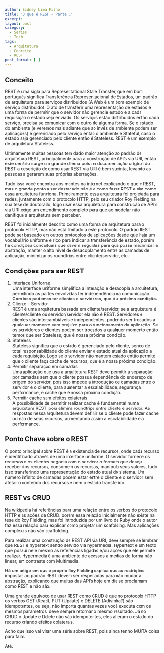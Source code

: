 ```yaml
---
author: Sidney Lima Filho
title: 'O que é REST - Parte 1'
excerpt:
layout: post
category:
  - Series
  - Tech
tags:
  - Arquitetura
  - Conceito
  - REST
post_format: [ ]
---
```

## Conceito

REST é uma sigla para Representational State Transfer, que em bom português significa Transferência Representacional de Estados, um padrão de arquitetura para serviços distribuidos (A Web é um bom exemplo de serviço distribuido). O ato de transferir uma representação de estados é uma forma de permitir que o servidor não gerencie estado e a cada requisição o estado seja enviado. Os serviços estão distribuidos então cada serviço, precisa se comunicar com o outro de alguma forma. Se o estado do ambiente (e veremos mais adiante que ao invés de ambiente podem ser aplicações) é gerenciado pelo serviço então o ambiente é Stateful, caso o estado seja gerenciado pelo cliente então é Stateless. REST é um exemplo de arquitetura Stateless.

Ultimamente muitas pessoas tem dado maior atenção ao padrão de arquitetura REST, principalmente para a construção de API’s via URI, então este cenário surge um grande dilema pois na documentação original do REST a descrição de como usar REST via URI é bem sucinta, levando as pessoas a gerarem suas próprias aberrações.

Tudo isso você encontra aos montes na internet explicando o que é REST, mas o grande ponto a ser destacado não é o como fazer REST e sim como essa arquitetura funciona. Primeiramente essa arquitetura foi projetada para redes, juntamente com o protocolo HTTP, pelo seu criador Roy Fielding na sua tese de doutorado, logo usar essa arquitetura para construção de API’s via URI exige um entendimento completo para que ao modelar não danifique a arquitetura sem perceber.

REST foi inicialmente descrito como uma forma de arquitetura para o protocolo HTTP, mas não está limitado a este protocolo. O padrão REST pode ser baseado em outros protocolos de aplicações desde que haja um vocabulário uniforme e rico para indicar a transferência de estado, porém há condições conceituais que devem seguidas para que possa maximizar a abstração, manter o alto nivel de desacoplamento entre as camadas de aplicação, minimizar os roundtrips entre cliente/servidor, etc.

## Condições para ser REST

1.  Interface Uniforme  
    Uma interface uniforme simplifica a interação e desacopla a arquitetura, permitindo as partes envolvidas ter independência na comunicação. Com isso podemos ter clientes e servidores, que é a próxima condição.
2.  Cliente – Servidor  
    REST é uma arquitetura baseada em cliente/servidor, se a arquitetura é cliente/cliente ou servidor/servidor ela não é REST. Servidores e clientes são intercambiáveis e independentes, podendo ser trocados a qualquer momento sem prejuízo para o funcionamento da aplicação. Se os servidores e clientes podem ser trocados a qualquer momento então temos que ser Stateless, que é nossa próxima condição.
3.  Stateless  
    Stateless significa que o estado é gerenciado pelo cliente, sendo de total responsabilidade do cliente enviar o estado atual da aplicação a cada requisição. Logo se o servidor não mantem estado então permite que o cliente faça cache de recursos, que é a nossa próxima condição.
4.  Permitir separação em camadas  
    Uma aplicação que usa a arquitetura REST deve permitir a separação por camadas sem que o cliente possua dependência do endereço de origem do servidor, pois isso impede a introdução de camadas entre o servidor e o cliente, para aumentar a escalabilidade, segurança, performance, e cache que é nossa próxima condição.
5.  Permitir cache sem efeitos colaterais  
    A possibilidade de permitir realizar cache é fundamental numa arquitetura REST, pois elimina roundtrips entre cliente e servidor. As respostas nessa arquitetura devem definir se o cliente pode fazer cache ou não de seus recursos, aumentando assim a escalabilidade e a performance.

## Ponto Chave sobre o REST

O ponto principal sobre REST é a existencia de recursos, onde cada recurso é identificado através de uma interface uniforme. O servidor fornece os recursos e os clientes negocia com o servidor o formato que deseja receber dos recursos, consomem os recursos, manipula seus valores, tudo isso transferindo uma representação do estado atual do sistema. Um numero infinito de camadas podem estar entre o cliente e o servidor sem afetar o conteúdo dos recursos e nem o estado transferido.

## REST vs CRUD

Na wikipedia há referências para uma relação entre os verbos do protocolo HTTP e as ações de CRUD, porém essa relação inicialmente não existe na tese do Roy Fielding, mas foi introduzida por um livro de Ruby onde o autor faz essa relação para explicar como projetar um scafolding. Mas aplicações complexas não são scaffolding.

Para realizar uma construção de REST API via URI, deve sempre se lembrar que REST é hypertext sendo servido via hypermedia. Hypertext é um texto que possui nele mesmo as referências ligadas e/ou ações que ele permite realizar. Hypermedia é uma ambiente de acessos a medias de forma não linear, em contraste com Multimedia.

Há um artigo em que o próprio Roy Fielding explica que as restrições impostas ao padrão REST devem ser respeitadas para não mudar a abstração, explicando que muitas das API’s hoje em dia se proclamam como REST e não são.

Uma grande equivoco de usar REST como CRUD é que no protocolo HTTP os verbos GET (Read), PUT (Update) e DELETE (Adivinha?) são idempotentes, ou seja, não importa quantas vezes você executa com os mesmos parametros, deve sempre retornar o mesmo resultado. Já no CRUD o Update e Delete não são idempotentes, eles alteram o estado do recurso criando efeitos colaterais.

Acho que isso vai virar uma série sobre REST, pois ainda tenho MUITA coisa para falar.

Até.